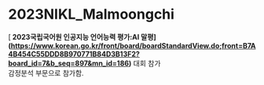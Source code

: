 # 2023NIKL_Malmoongchi

[<b> 2023국립국어원 인공지능 언어능력 평가:AI 말평] (https://www.korean.go.kr/front/board/boardStandardView.do;front=B7A4B454C55DDD8B970771B84D3B13F2?board_id=7&b_seq=897&mn_id=186)</b> 대회 참가 <br>
감정분석 부문으로 참가함.
